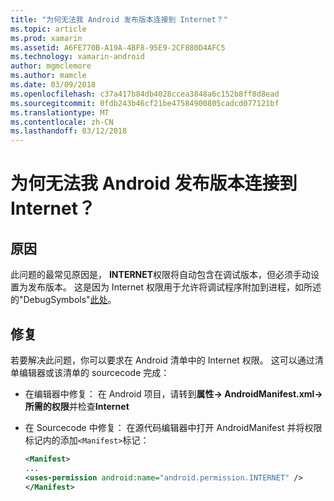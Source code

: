 ```yaml
---
title: "为何无法我 Android 发布版本连接到 Internet？"
ms.topic: article
ms.prod: xamarin
ms.assetid: A6FE770B-A19A-4BF8-95E9-2CF880D4AFC5
ms.technology: xamarin-android
author: mgmclemore
ms.author: mamcle
ms.date: 03/09/2018
ms.openlocfilehash: c37a417b84db4028ccea3848a6c152b8ff8d8ead
ms.sourcegitcommit: 0fdb243b46cf21be47584900805cadcd077121bf
ms.translationtype: MT
ms.contentlocale: zh-CN
ms.lasthandoff: 03/12/2018
---
```

# <a name="why-cant-my-android-release-build-connect-to-the-internet"></a>为何无法我 Android 发布版本连接到 Internet？

## <a name="cause"></a>原因

此问题的最常见原因是， **INTERNET**权限将自动包含在调试版本，但必须手动设置为发布版本。 这是因为 Internet 权限用于允许将调试程序附加到进程，如所述的"DebugSymbols"[此处](~/android/deploy-test/building-apps/build-process.md)。


## <a name="fix"></a>修复

若要解决此问题，你可以要求在 Android 清单中的 Internet 权限。 这可以通过清单编辑器或该清单的 sourcecode 完成：

-   在编辑器中修复： 在 Android 项目，请转到**属性-> AndroidManifest.xml-> 所需的权限**并检查**Internet**

-   在 Sourcecode 中修复： 在源代码编辑器中打开 AndroidManifest 并将权限标记内的添加`<Manifest>`标记：

    ```xml
    <Manifest>
    ...
    <uses-permission android:name="android.permission.INTERNET" />
    </Manifest>
    ```
